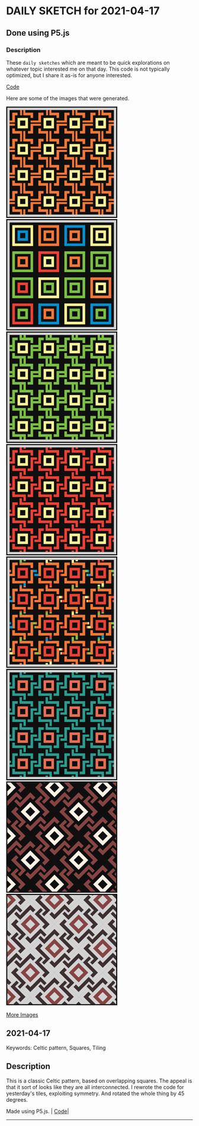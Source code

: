 # DAILY SKETCH for 2021-04-17

## Done using P5.js

### Description

These `daily sketches` which are meant to be quick explorations     on whatever topic interested me on that day. This code is not typically optimized, but I share it as-is     for anyone interested.

[Code](2021-04-17) 

Here are some of the images that were generated.

<img src = 'images/keep_2021-04-17-11-29-37.png' width = '300'> 
<img src = 'images/keep_2021-04-17-16-09-22.png' width = '300'> 
<img src = 'images/keep_2021-04-17-18-02-03.png' width = '300'> 
<img src = 'images/keep_2021-04-17-18-15-32.png' width = '300'> 
<img src = 'images/keep_2021-04-17-18-17-47.png' width = '300'> 
<img src = 'images/keep_2021-04-17-18-23-51.png' width = '300'> 
<img src = 'images/keep_2021-04-17-18-34-59.png' width = '300'> 
<img src = 'images/keep_2021-04-17-18-36-30.png' width = '300'> 


[More Images](2021-04-17/images) 

## 2021-04-17
Keywords: Celtic pattern, Squares, Tiling
 

## Description 

 This is a classic Celtic pattern, based on overlapping squares. The appeal is that it
 sort of looks like they are all interconnected. I rewrote the code for yesterday's tiles,
 exploiting symmetry. And rotated the whole thing by 45 degrees.
 

Made using P5.js. | [Code](2021/2021-04-17/)| 

-----

